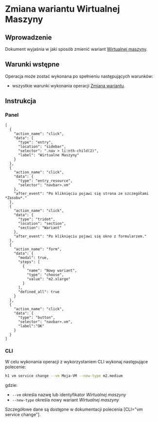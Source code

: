 # Zmiana wariantu Wirtualnej Maszyny

## Wprowadzenie

Dokument wyjaśnia w jaki sposób zmienić wariant [Wirtualnej maszyny](/resource/compute/virtual-machine.md).

## Warunki wstępne

Operacja może zostać wykonana po spełnieniu następujących warunków:

* wszystkie warunki wykonania operacji [Zmiana wariantu](/resource/compute/virtual-machine.md).

## Instrukcja

### Panel

```guide
[
  {
    "action_name": "click",
    "data": {
      "type": "entry",
      "location": "sidebar",
      "selector": ".nav > li:nth-child(2)",
      "label": "Wirtualne Maszyny"
    }
  },
  {
    "action_name": "click",
    "data": {
      "type": "entry_resource",
      "selector": "navbar>.vm"
    },
    "after_event": "Po kliknięciu pojawi się strona ze szczegółami *Zasobu*."
  },
  {
    "action_name": "click",
    "data": {
      "type": "tridot",
      "location": "section",
      "section": "Wariant"
    },
    "after_event": "Po kliknięciu pojawi się okno z formularzem."
  },
  {
    "action_name": "form",
    "data": {
      "modal": true,
      "steps": [
        {
          "name": "Nowy wariant",
          "type": "choose",
          "value": "m2.xlarge"
        }
      ],
      "defined_all": true
    }
  },
  {
    "action_name": "click",
    "data": {
      "type": "button",
      "selector": "navbar>.vm",
      "label":"OK"
    }
  }
]
```

### CLI

W celu wykonania operacji z wykorzystaniem CLI wykonaj następujące polecenie:

```bash
h1 vm service change --vm Moja-VM --new-type m2.medium
```

gdzie:

 * ```--vm``` określa nazwę lub identyfikator *Wirtualnej maszyny*
 * ```--new-type``` określa nowy wariant *Wirtualnej maszyny*

Szczegółowe dane są dostępne w dokumentacji polecenia [CLI="vm service change"].